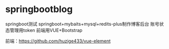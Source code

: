 # springbootblog
springboot测试
springboot+mybaits+mysql+redits-plus制作博客后台
账号状态管理用token
前端用VUE+Bootstrap

前端：https://github.com/huzige433/vue-element
